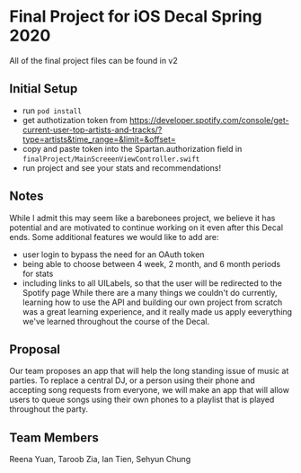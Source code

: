 # Final Project for iOS Decal Spring 2020
All of the final project files can be found in v2
## Initial Setup
- run ```pod install```
- get authotization token from https://developer.spotify.com/console/get-current-user-top-artists-and-tracks/?type=artists&time_range=&limit=&offset=
- copy and paste token into the Spartan.authorization field in ```finalProject/MainScreeenViewController.swift```
- run project and see your stats and recommendations!
## Notes
While I admit this may seem like a barebonees project, we believe it has potential and are motivated to continue working on it even after this Decal ends. Some additional features we would like to add are:
- user login to bypass the need for an OAuth token
- being able to choose between 4 week, 2 month, and 6 month periods for stats
- including links to all UILabels, so that the user will be redirected to the Spotify page
While there are a many things we couldn't do currently, learning how to use the API and building our own project from scratch was a great learning experience, and it really made us apply eeverything we've learned throughout the course of the Decal.
## Proposal
Our team proposes an app that will help the long standing issue of music at parties. To replace a central DJ, or a person using their phone and accepting song requests from everyone, we will make an app that will allow users to queue songs using their own phones to a playlist that is played throughout the party.
## Team Members
Reena Yuan, Taroob Zia, Ian Tien, Sehyun Chung
